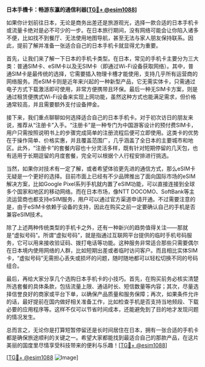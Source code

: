 **日本手機卡：畅游东瀛的通信利器[[TG💪+ @esim1088](https://t.me/s/esim1088)]**

如果你计划前往日本，无论是商务出差还是旅游观光，选择一款合适的日本手机卡或流量卡绝对是必不可少的一步。在日本旅行期间，没有网络可能会让你陷入诸多不便，比如找不到餐厅、无法使用地图导航，甚至无法与家人朋友保持联系。因此，提前了解并准备一张适合自己的日本手机卡就显得尤为重要。

首先，让我们来了解一下日本的手机卡类型。在日本，常见的手机卡主要分为三大类：普通SIM卡、eSIM卡以及无SIM卡（即通过Wi-Fi设备获取网络）。其中，普通SIM卡是最传统的选择，它需要插入物理卡槽才能使用，支持几乎所有运营商的网络服务。而eSIM卡则是近年来兴起的一种新型产品，它无需实体卡，只需通过电子方式下载激活即可使用，非常方便携带且环保。最后一种无SIM卡方案，则是通过租赁便携式Wi-Fi设备来实现上网功能，虽然这种方式也能满足需求，但价格通常较高，并且需要额外支付设备押金。

接下来，我们重点聊聊如何选择适合自己的日本手机卡。对于初次访日的朋友来说，推荐从“注册卡”入手。“注册卡”是一种专门为中国游客设计的预付费SIM卡，用户只需按照说明书上的步骤完成简单的注册流程后便可立即使用。这类卡的优势在于操作简单、价格实惠，并且覆盖范围广，几乎涵盖了全日本的主要城市和地区。此外，“注册卡”的套餐内容也十分灵活多样，既有针对短期停留的几天包，也有适用于长期逗留的月度套餐，完全可以根据个人行程安排进行挑选。

当然，如果你对技术有一定了解，或者希望体验更先进的通信方式，那么eSIM卡无疑是一个更好的选择。目前市面上已经有不少品牌推出了面向国际市场的eSIM解决方案，比如Google Pixel系列手机就内置了eSIM功能，可以直接连接到全球多个国家和地区的移动网络。而在日本市场，像NTT DOCOMO、SoftBank等主流运营商也都支持eSIM服务，用户可以通过官方渠道申请开通。不过需要注意的是，由于eSIM卡依赖于设备的支持，因此在购买之前一定要确认自己的手机是否兼容eSIM技术。

除了上述两种传统类型的手机卡之外，还有一种新兴的趋势值得关注——那就是“虚拟号码”。所谓“虚拟号码”，就是指通过互联网平台提供的临时手机号码服务，它可以用来接收验证码、拨打电话等功能。这种服务非常适合那些只需要偶尔在日本境内使用网络的人群，比如短期出差或者临时访问客户。而且相比实体SIM卡，“虚拟号码”无需担心丢失或损坏的问题，随时随地都可以轻松切换不同的号码组合。

最后，再给大家分享几个选购日本手机卡的小技巧。首先，在购买前务必核实清楚所选套餐的具体条款，包括流量上限、通话时长、短信数量等内容；其次，尽量选择信誉良好的商家或平台下单，以确保产品质量和服务保障；再次，如果条件允许的话，最好提前在国内做好相关准备工作，比如检查手机是否支持当地频段、下载必要的应用程序等。这样不仅可以节省时间成本，还能避免到了目的地才发现问题的情况发生。

总而言之，无论你是打算短暂停留还是长时间居住在日本，拥有一张合适的手机卡都是确保旅途顺利的关键之一。希望大家都能找到最适合自己的那款产品，在这片美丽的国度里尽情享受科技带来的便利与乐趣！[[TG💪+ @esim1088](https://t.me/s/esim1088)] 

[[TG💪+ @esim1088](https://t.me/s/esim1088) ![Image](https://i.postimg.cc/4NQfJmqS/Snipaste-2025-05-13-00-14-12.png)]